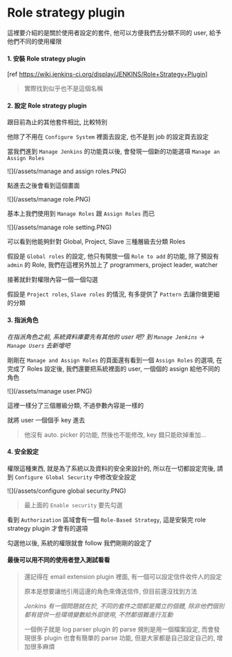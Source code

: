 Role strategy plugin
====

這裡要介紹的是關於使用者設定的套件, 他可以方便我們去分類不同的 user, 給予他們不同的使用權限

#### 1. 安裝 Role strategy plugin

[ref https://wiki.jenkins-ci.org/display/JENKINS/Role+Strategy+Plugin]

> 實際找到似乎也不是這個名稱

#### 2. 設定 Role strategy plugin

跟目前為止的其他套件相比, 比較特別

他除了不用在 ```Configure System``` 裡面去設定, 也不是到 job 的設定頁去設定

當我們進到 ```Manage Jenkins``` 的功能頁以後, 會發現一個新的功能選項 ```Manage an Assign Roles```

![](/assets/manage and assign roles.PNG)

點進去之後會看到這個畫面

![](/assets/manage role.PNG)

基本上我們使用到 ```Manage Roles``` 跟 ```Assign Roles``` 而已

![](/assets/manage role setting.PNG)

可以看到他能夠針對 Global, Project, Slave 三種層級去分類 Roles

假設是 ```Global roles``` 的設定, 他只有開放一個 ```Role to add``` 的功能, 除了預設有 ```admin``` 的 Role, 我們在這裡另外加上了 programmers, project leader, watcher

接著就針對權限內容一個一個勾選

假設是 ```Project roles```, ```Slave roles``` 的情況, 有多提供了 ```Pattern``` 去讓你做更細的分類

#### 3. 指派角色

_在指派角色之前, 系統資料庫要先有其他的 user 吧? 到 ```Manage Jenkins``` -> ```Manage Users``` 去新增吧_

剛剛在 ```Manage and Assign Roles``` 的頁面還有看到一個 ```Assign Roles``` 的選項, 在完成了 Roles 設定後, 我們還要把系統裡面的 user, 一個個的 assign 給他不同的角色

![](/assets/manage user.PNG)

這裡一樣分了三個層級分類, 不過參數內容是一樣的

就將 user 一個個手 key 進去

> 他沒有 auto. picker 的功能, 然後也不能修改, key 錯只能砍掉重加...

#### 4. 安全設定

權限這種東西, 就是為了系統以及資料的安全來設計的, 所以在一切都設定完後, 請到 ```Configure Global Security``` 中修改安全設定

![](/assets/configure global security.PNG)

> 最上面的 ```Enable security``` 要先勾選

看到 ```Authorization``` 區域會有一個 ```Role-Based Strategy```, 這是安裝完 role strategy plugin 才會有的選項

勾選他以後, 系統的權限就會 follow 我們剛剛的設定了

#### 最後可以用不同的使用者登入測試看看

> 還記得在 email extension plugin 裡面, 有一個可以設定信件收件人的設定
>
> 原本是想要讓他引用這邊的角色來傳送信件, 但目前還沒找到方法
>
> _Jenkins 有一個問題就在於, 不同的套件之間都是獨立的個體, 除非他們個別都有提供一些環境變數給外部使用, 不然都很難進行互動_
>
> 一個例子就是 log parser plugin 的 parse 規則是用一個檔案設定, 而會發現很多 plugin 也會有簡單的 parse 功能, 但是大家都是自己設定自己的, 增加很多麻煩
